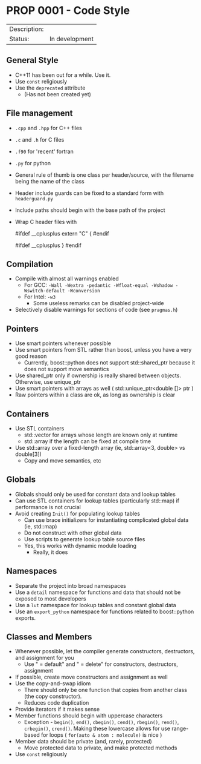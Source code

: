 # PROP 0001 - Code Style

|                |                                           |
|:---------------|:------------------------------------------|
| Description:   |                                           |
| Status:        | In development                            |


## General Style
 * C++11 has been out for a while. Use it.
 * Use `const` religiously
 * Use the `deprecated` attribute
   * (Has not been created yet)

## File management
 * `.cpp` and `.hpp` for C++ files
 * `.c` and `.h` for C files
 * `.f90` for 'recent' fortran
 * `.py` for python
 * General rule of thumb is one class per header/source, with the filename being the name of the class
 * Header include guards can be fixed to a standard form with `headerguard.py`
 * Include paths should begin with the base path of the project
 * Wrap C header files with 


    #ifdef __cplusplus
    extern "C" {
    #endif

    #ifdef __cplusplus
    }
    #endif


## Compilation
 * Compile with almost all warnings enabled
   * For GCC: `-Wall -Wextra -pedantic -Wfloat-equal -Wshadow -Wswitch-default -Wconversion`
   * For Intel: `-w3`
     * Some useless remarks can be disabled project-wide
 * Selectively disable warnings for sections of code (see `pragmas.h`)


## Pointers

 * Use smart pointers whenever possible
 * Use smart pointers from STL rather than boost, unless you have a very good reason
   * Currently, boost::python does not support std::shared_ptr because it does not support move semantics
 * Use shared_ptr only if ownership is really shared between objects. Otherwise, use unique_ptr 
 * Use smart pointers with arrays as well ( std::unique_ptr<double []> ptr )
 * Raw pointers within a class are ok, as long as ownership is clear


## Containers

 * Use STL containers
   * std::vector for arrays whose length are known only at runtime
   * std::array if the length can be fixed at compile time
 * Use std::array over a fixed-length array (ie, std::array<3, double> vs double[3])
   * Copy and move semantics, etc



## Globals
  * Globals should only be used for constant data and lookup tables
  * Can use STL containers for lookup tables (particularly std::map) if performance is not crucial
  * Avoid creating `Init()` for populating lookup tables
    * Can use brace initializers for instantiating complicated global data (ie, std::map)
    * Do not construct with other global data
    * Use scripts to generate lookup table source files
    * Yes, this works with dynamic module loading
      * Really, it does


## Namespaces
  * Separate the project into broad namespaces
  * Use a `detail` namespace for functions and data that should not be exposed to most developers
  * Use a `lut` namespace for lookup tables and constant global data
  * Use an `export_python` namespace for functions related to boost::python exports.


## Classes and Members
  * Whenever possible, let the compiler generate constructors, destructors, and assignment for you
    * Use " = default" and " = delete" for constructors, destructors, assignment
  * If possible, create move constructors and assignment as well
  * Use the copy-and-swap idiom
    * There should only be one function that copies from another class (the copy constructor).
    * Reduces code duplication
  * Provide iterators if it makes sense
  * Member functions should begin with uppercase characters
    * Exception - `begin()`, `end()`, `cbegin()`, `cend()`, `rbegin()`, `rend()`, `crbegin()`, `crend()`.
      Making these lowercase allows for use range-based for loops ( `for(auto & atom : molecule)` is nice )
  * Member data should be private (and, rarely, protected) 
    * Move protected data to private, and make protected methods
  * Use `const` religiously
